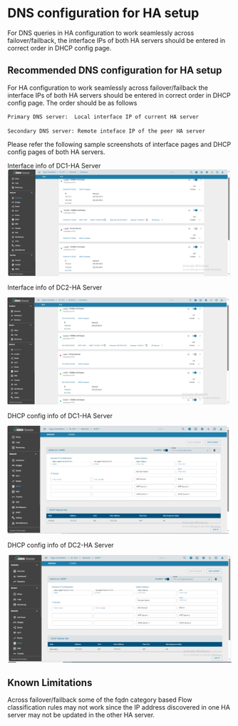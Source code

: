 # DNS configuration for HA setup

For DNS queries in HA configuration to work seamlessly across failover/failback, the interface IPs of both HA servers should be entered in correct order in DHCP config page.

## Recommended DNS configuration for HA setup

For HA configuration to work seamlessly across failover/failback the interface IPs of both HA servers should be entered in correct order in DHCP config page. 
The order should be as follows

    Primary DNS server:  Local interface IP of current HA server
    
    Secondary DNS server: Remote inteface IP of the peer HA server

Please refer the following sample screenshots of interface pages and DHCP config pages of both HA servers.

Interface info of DC1-HA Server
![DNS](images/HA-DC1-InterfaceInfo.png)

Interface info of DC2-HA Server

![DNS](images/HA-DC2-InterfaceInfo.png)

DHCP config info of DC1-HA Server

![DNS](images/HA-DC1-DHCPConfig.png)

DHCP config info of DC2-HA Server

![DNS](images/HA-DC2-DHCPConfig.png)

## Known Limitations
Across failover/failback some of the fqdn category based Flow classification rules may not work since the IP address discovered in one HA server may not be updated in the other HA server.